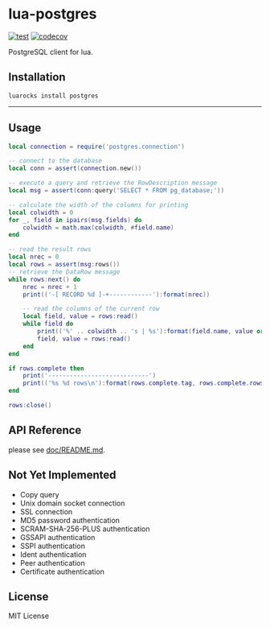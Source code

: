 lua-postgres
====

[![test](https://github.com/mah0x211/lua-postgres/actions/workflows/test.yml/badge.svg)](https://github.com/mah0x211/lua-postgres/actions/workflows/test.yml)
[![codecov](https://codecov.io/gh/mah0x211/lua-postgres/branch/master/graph/badge.svg)](https://codecov.io/gh/mah0x211/lua-postgres)

PostgreSQL client for lua.


## Installation

```
luarocks install postgres
```

***

## Usage

```lua
local connection = require('postgres.connection')

-- connect to the database
local conn = assert(connection.new())

-- execute a query and retrieve the RowDescription message
local msg = assert(conn:query('SELECT * FROM pg_database;'))

-- calculate the width of the columns for printing
local colwidth = 0
for _, field in ipairs(msg.fields) do
    colwidth = math.max(colwidth, #field.name)
end

-- read the result rows
local nrec = 0
local rows = assert(msg:rows())
-- retrieve the DataRow message  
while rows:next() do
    nrec = nrec + 1
    print(('-[ RECORD %d ]-+------------'):format(nrec))

    -- read the columns of the current row
    local field, value = rows:read()
    while field do
        print(('%' .. colwidth .. 's | %s'):format(field.name, value or ''))
        field, value = rows:read()
    end
end

if rows.complete then
    print('----------------------------')
    print(('%s %d rows\n'):format(rows.complete.tag, rows.complete.rows))
end

rows:close()
```


## API Reference

please see [doc/README.md](doc/README.md).


## Not Yet Implemented

- Copy query
- Unix domain socket connection
- SSL connection
- MD5 password authentication
- SCRAM-SHA-256-PLUS authentication
- GSSAPI authentication
- SSPI authentication
- Ident authentication
- Peer authentication
- Certificate authentication


## License

MIT License



